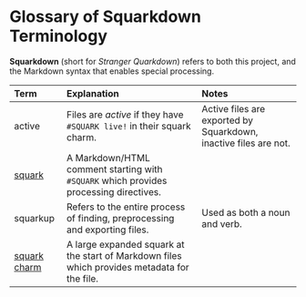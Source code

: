 # Glossary of Squarkdown Terminology
<!-- #SQUARK live!
| dest = docs/glossary
| title = Glossary
-->

**Squarkdown** (short for *Stranger Quarkdown*) refers to both this project, and the Markdown syntax that enables special processing.

| Term | Explanation | Notes |
| :--- | :---------- | :---- |
| active | Files are *active* if they have `#SQUARK live!` in their squark charm. | Active files are exported by Squarkdown, inactive files are not. |
| [squark](squarkdown-flavoured-markdown.md) | A Markdown/HTML comment starting with `#SQUARK` which provides processing directives. | |
| squarkup | Refers to the entire process of finding, preprocessing and exporting files. | Used as both a noun and verb. | |
| [squark charm](squark-charm.md) | A large expanded squark at the start of Markdown files which provides metadata for the file. | |
